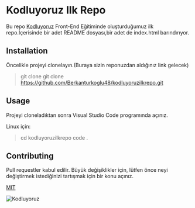 # Kodluyoruz Ilk Repo

Bu repo [Kodluyoruz](http://kodluyoruz.org) Front-End Eğitiminde oluşturduğumuz ilk repo.İçerisinde bir adet README dosyası,bir adet de index.html barındırıyor.

## Installation

Öncelikle projeyi clonelayın.(Buraya sizin reponuzdan aldığınız link gelecek)

> git clone git clone https://github.com/Berkanturkoglu48/kodluyoruzilkrepo.git

## Usage

Projeyi cloneladıktan sonra Visual Studio Code programında açınız.

Linux için:

>cd kodluyoruzilkrepo
code .

## Contributing

Pull requestler kabul edilir. Büyük değişiklikler için, lütfen önce neyi değiştirmek istediğinizi tartışmak için bir konu açınız.

[MIT](https://choosealicense.com/licenses/mit/)

![Kodluyoruz](https://avatars.githubusercontent.com/u/30476529?s=200&v=4)

